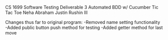 CS 1699 Software Testing Deliverable 3
Automated BDD w/ Cucumber
Tic Tac Toe
Neha Abraham
Justin Rushin III

Changes thus far to original program:
-Removed name setting functionality
-Added public button push method for testing
-Added getter method for last move